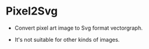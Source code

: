 # Pixel2Svg

- Convert pixel art image to Svg format vectorgraph.

- It's not suitable for other kinds of images.